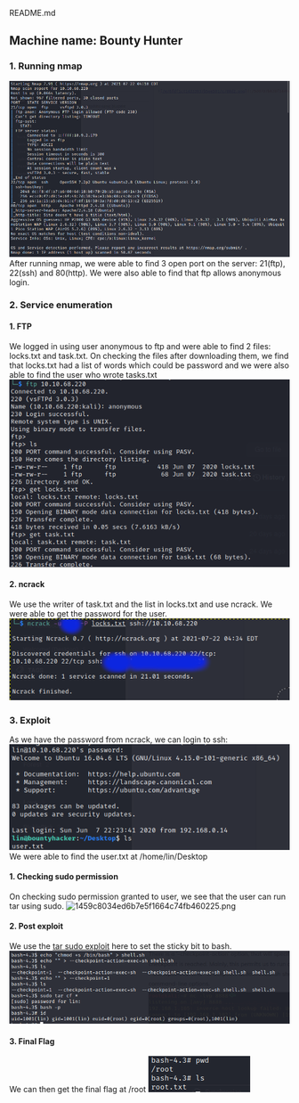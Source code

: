 README.md

## **Machine name: Bounty Hunter**

### **1. Running nmap**
![f1383eee7a5ed15c11b1d1fc3187be7d.png](./_resources/0db99a6046fb4c599f4b872a2f81c630.png)
After running nmap, we were able to find 3 open port on the server: 21(ftp), 22(ssh) and 80(http). We were also able to find that ftp allows anonymous login.
### **2. Service enumeration**
#### **1. FTP**
We logged in using user anonymous to ftp and were able to find 2 files: locks.txt and task.txt. On checking the files after downloading them, we find that locks.txt had a list of words which could be password and we were also able to find the user who wrote tasks.txt
![7e76fdf1c414333037b5ee5017c788d2.png](./_resources/5d0707b628f1449aae23aa9924c455b2.png)
#### **2. ncrack**
We use the writer of task.txt and the list in locks.txt and use ncrack. We were able to get the password for the user.
![c00fd168e5193055c8ed68db38a7ee67.png](./_resources/55d41204d2a0485a84be4816893696b8.png)
### **3. Exploit**
As we have the password from ncrack, we can login to ssh:
![212a7c40fee63db6be8059a714792d71.png](./_resources/374dbc5174ca401caf77ffae18a86cfd.png)
We were able to find the user.txt at /home/lin/Desktop
#### **1. Checking sudo permission**
On checking sudo permission granted to user, we see that the user can run tar using sudo. 
![1459c8034ed6b7e5f1664c74fb460225.png](../_resources/df50b53ae02648269785ee79cd8799da.png)
#### **2. Post exploit**
We use the [tar sudo exploit](https://www.hackingarticles.in/exploiting-wildcard-for-privilege-escalation/) here to set the sticky bit to bash.
![4f7409c0daf1fa472d20409a247c1496.png](./_resources/13800da2b97548f59c3aebc09b2c95b5.png)
#### **3. Final Flag**
We can then get the final flag at /root
![559ac63787291e9f6364ae2598ecba7d.png](./_resources/bf39c89e68b44279b5d9b0b9e7970d94.png)

